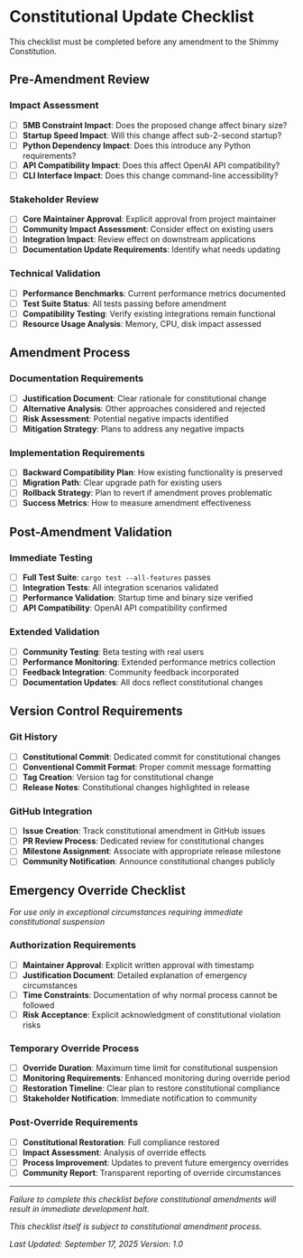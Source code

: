 # Constitutional Update Checklist

This checklist must be completed before any amendment to the Shimmy Constitution.

## Pre-Amendment Review

### Impact Assessment
- [ ] **5MB Constraint Impact**: Does the proposed change affect binary size?
- [ ] **Startup Speed Impact**: Will this change affect sub-2-second startup?
- [ ] **Python Dependency Impact**: Does this introduce any Python requirements?
- [ ] **API Compatibility Impact**: Does this affect OpenAI API compatibility?
- [ ] **CLI Interface Impact**: Does this change command-line accessibility?

### Stakeholder Review
- [ ] **Core Maintainer Approval**: Explicit approval from project maintainer
- [ ] **Community Impact Assessment**: Consider effect on existing users
- [ ] **Integration Impact**: Review effect on downstream applications
- [ ] **Documentation Update Requirements**: Identify what needs updating

### Technical Validation
- [ ] **Performance Benchmarks**: Current performance metrics documented
- [ ] **Test Suite Status**: All tests passing before amendment
- [ ] **Compatibility Testing**: Verify existing integrations remain functional
- [ ] **Resource Usage Analysis**: Memory, CPU, disk impact assessed

## Amendment Process

### Documentation Requirements
- [ ] **Justification Document**: Clear rationale for constitutional change
- [ ] **Alternative Analysis**: Other approaches considered and rejected
- [ ] **Risk Assessment**: Potential negative impacts identified
- [ ] **Mitigation Strategy**: Plans to address any negative impacts

### Implementation Requirements
- [ ] **Backward Compatibility Plan**: How existing functionality is preserved
- [ ] **Migration Path**: Clear upgrade path for existing users
- [ ] **Rollback Strategy**: Plan to revert if amendment proves problematic
- [ ] **Success Metrics**: How to measure amendment effectiveness

## Post-Amendment Validation

### Immediate Testing
- [ ] **Full Test Suite**: `cargo test --all-features` passes
- [ ] **Integration Tests**: All integration scenarios validated
- [ ] **Performance Validation**: Startup time and binary size verified
- [ ] **API Compatibility**: OpenAI API compatibility confirmed

### Extended Validation
- [ ] **Community Testing**: Beta testing with real users
- [ ] **Performance Monitoring**: Extended performance metrics collection
- [ ] **Feedback Integration**: Community feedback incorporated
- [ ] **Documentation Updates**: All docs reflect constitutional changes

## Version Control Requirements

### Git History
- [ ] **Constitutional Commit**: Dedicated commit for constitutional changes
- [ ] **Conventional Commit Format**: Proper commit message formatting
- [ ] **Tag Creation**: Version tag for constitutional change
- [ ] **Release Notes**: Constitutional changes highlighted in release

### GitHub Integration
- [ ] **Issue Creation**: Track constitutional amendment in GitHub issues
- [ ] **PR Review Process**: Dedicated review for constitutional changes
- [ ] **Milestone Assignment**: Associate with appropriate release milestone
- [ ] **Community Notification**: Announce constitutional changes publicly

## Emergency Override Checklist

*For use only in exceptional circumstances requiring immediate constitutional suspension*

### Authorization Requirements
- [ ] **Maintainer Approval**: Explicit written approval with timestamp
- [ ] **Justification Document**: Detailed explanation of emergency circumstances
- [ ] **Time Constraints**: Documentation of why normal process cannot be followed
- [ ] **Risk Acceptance**: Explicit acknowledgment of constitutional violation risks

### Temporary Override Process
- [ ] **Override Duration**: Maximum time limit for constitutional suspension
- [ ] **Monitoring Requirements**: Enhanced monitoring during override period
- [ ] **Restoration Timeline**: Clear plan to restore constitutional compliance
- [ ] **Stakeholder Notification**: Immediate notification to community

### Post-Override Requirements
- [ ] **Constitutional Restoration**: Full compliance restored
- [ ] **Impact Assessment**: Analysis of override effects
- [ ] **Process Improvement**: Updates to prevent future emergency overrides
- [ ] **Community Report**: Transparent reporting of override circumstances

---

*Failure to complete this checklist before constitutional amendments will result in immediate development halt.*

*This checklist itself is subject to constitutional amendment process.*

*Last Updated: September 17, 2025*
*Version: 1.0*